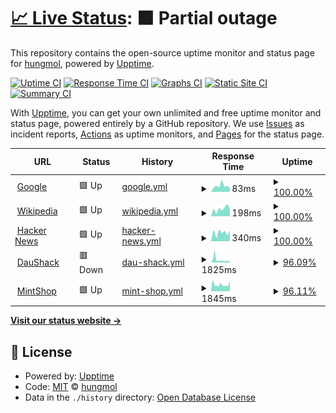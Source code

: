 # [📈 Live Status](https://hungmol.github.io/upptime): <!--live status--> **🟧 Partial outage**

This repository contains the open-source uptime monitor and status page for [hungmol](https://hungmol.github.io/upptime), powered by [Upptime](https://github.com/upptime/upptime).

[![Uptime CI](https://github.com/hungmol/upptime/workflows/Uptime%20CI/badge.svg)](https://github.com/hungmol/upptime/actions?query=workflow%3A%22Uptime+CI%22)
[![Response Time CI](https://github.com/hungmol/upptime/workflows/Response%20Time%20CI/badge.svg)](https://github.com/hungmol/upptime/actions?query=workflow%3A%22Response+Time+CI%22)
[![Graphs CI](https://github.com/hungmol/upptime/workflows/Graphs%20CI/badge.svg)](https://github.com/hungmol/upptime/actions?query=workflow%3A%22Graphs+CI%22)
[![Static Site CI](https://github.com/hungmol/upptime/workflows/Static%20Site%20CI/badge.svg)](https://github.com/hungmol/upptime/actions?query=workflow%3A%22Static+Site+CI%22)
[![Summary CI](https://github.com/hungmol/upptime/workflows/Summary%20CI/badge.svg)](https://github.com/hungmol/upptime/actions?query=workflow%3A%22Summary+CI%22)

With [Upptime](https://upptime.js.org), you can get your own unlimited and free uptime monitor and status page, powered entirely by a GitHub repository. We use [Issues](https://github.com/hungmol/upptime/issues) as incident reports, [Actions](https://github.com/hungmol/upptime/actions) as uptime monitors, and [Pages](https://hungmol.github.io/upptime) for the status page.

<!--start: status pages-->
<!-- This summary is generated by Upptime (https://github.com/upptime/upptime) -->
<!-- Do not edit this manually, your changes will be overwritten -->
<!-- prettier-ignore -->
| URL | Status | History | Response Time | Uptime |
| --- | ------ | ------- | ------------- | ------ |
| <img alt="" src="https://icons.duckduckgo.com/ip3/www.google.com.ico" height="13"> [Google](https://www.google.com) | 🟩 Up | [google.yml](https://github.com/hungmol/upptime/commits/HEAD/history/google.yml) | <details><summary><img alt="Response time graph" src="./graphs/google/response-time-week.png" height="20"> 83ms</summary><br><a href="https://hungmol.github.io/upptime/history/google"><img alt="Response time 96" src="https://img.shields.io/endpoint?url=https%3A%2F%2Fraw.githubusercontent.com%2Fhungmol%2Fupptime%2FHEAD%2Fapi%2Fgoogle%2Fresponse-time.json"></a><br><a href="https://hungmol.github.io/upptime/history/google"><img alt="24-hour response time 53" src="https://img.shields.io/endpoint?url=https%3A%2F%2Fraw.githubusercontent.com%2Fhungmol%2Fupptime%2FHEAD%2Fapi%2Fgoogle%2Fresponse-time-day.json"></a><br><a href="https://hungmol.github.io/upptime/history/google"><img alt="7-day response time 83" src="https://img.shields.io/endpoint?url=https%3A%2F%2Fraw.githubusercontent.com%2Fhungmol%2Fupptime%2FHEAD%2Fapi%2Fgoogle%2Fresponse-time-week.json"></a><br><a href="https://hungmol.github.io/upptime/history/google"><img alt="30-day response time 96" src="https://img.shields.io/endpoint?url=https%3A%2F%2Fraw.githubusercontent.com%2Fhungmol%2Fupptime%2FHEAD%2Fapi%2Fgoogle%2Fresponse-time-month.json"></a><br><a href="https://hungmol.github.io/upptime/history/google"><img alt="1-year response time 96" src="https://img.shields.io/endpoint?url=https%3A%2F%2Fraw.githubusercontent.com%2Fhungmol%2Fupptime%2FHEAD%2Fapi%2Fgoogle%2Fresponse-time-year.json"></a></details> | <details><summary><a href="https://hungmol.github.io/upptime/history/google">100.00%</a></summary><a href="https://hungmol.github.io/upptime/history/google"><img alt="All-time uptime 100.00%" src="https://img.shields.io/endpoint?url=https%3A%2F%2Fraw.githubusercontent.com%2Fhungmol%2Fupptime%2FHEAD%2Fapi%2Fgoogle%2Fuptime.json"></a><br><a href="https://hungmol.github.io/upptime/history/google"><img alt="24-hour uptime 100.00%" src="https://img.shields.io/endpoint?url=https%3A%2F%2Fraw.githubusercontent.com%2Fhungmol%2Fupptime%2FHEAD%2Fapi%2Fgoogle%2Fuptime-day.json"></a><br><a href="https://hungmol.github.io/upptime/history/google"><img alt="7-day uptime 100.00%" src="https://img.shields.io/endpoint?url=https%3A%2F%2Fraw.githubusercontent.com%2Fhungmol%2Fupptime%2FHEAD%2Fapi%2Fgoogle%2Fuptime-week.json"></a><br><a href="https://hungmol.github.io/upptime/history/google"><img alt="30-day uptime 100.00%" src="https://img.shields.io/endpoint?url=https%3A%2F%2Fraw.githubusercontent.com%2Fhungmol%2Fupptime%2FHEAD%2Fapi%2Fgoogle%2Fuptime-month.json"></a><br><a href="https://hungmol.github.io/upptime/history/google"><img alt="1-year uptime 100.00%" src="https://img.shields.io/endpoint?url=https%3A%2F%2Fraw.githubusercontent.com%2Fhungmol%2Fupptime%2FHEAD%2Fapi%2Fgoogle%2Fuptime-year.json"></a></details>
| <img alt="" src="https://icons.duckduckgo.com/ip3/en.wikipedia.org.ico" height="13"> [Wikipedia](https://en.wikipedia.org) | 🟩 Up | [wikipedia.yml](https://github.com/hungmol/upptime/commits/HEAD/history/wikipedia.yml) | <details><summary><img alt="Response time graph" src="./graphs/wikipedia/response-time-week.png" height="20"> 198ms</summary><br><a href="https://hungmol.github.io/upptime/history/wikipedia"><img alt="Response time 260" src="https://img.shields.io/endpoint?url=https%3A%2F%2Fraw.githubusercontent.com%2Fhungmol%2Fupptime%2FHEAD%2Fapi%2Fwikipedia%2Fresponse-time.json"></a><br><a href="https://hungmol.github.io/upptime/history/wikipedia"><img alt="24-hour response time 176" src="https://img.shields.io/endpoint?url=https%3A%2F%2Fraw.githubusercontent.com%2Fhungmol%2Fupptime%2FHEAD%2Fapi%2Fwikipedia%2Fresponse-time-day.json"></a><br><a href="https://hungmol.github.io/upptime/history/wikipedia"><img alt="7-day response time 198" src="https://img.shields.io/endpoint?url=https%3A%2F%2Fraw.githubusercontent.com%2Fhungmol%2Fupptime%2FHEAD%2Fapi%2Fwikipedia%2Fresponse-time-week.json"></a><br><a href="https://hungmol.github.io/upptime/history/wikipedia"><img alt="30-day response time 260" src="https://img.shields.io/endpoint?url=https%3A%2F%2Fraw.githubusercontent.com%2Fhungmol%2Fupptime%2FHEAD%2Fapi%2Fwikipedia%2Fresponse-time-month.json"></a><br><a href="https://hungmol.github.io/upptime/history/wikipedia"><img alt="1-year response time 260" src="https://img.shields.io/endpoint?url=https%3A%2F%2Fraw.githubusercontent.com%2Fhungmol%2Fupptime%2FHEAD%2Fapi%2Fwikipedia%2Fresponse-time-year.json"></a></details> | <details><summary><a href="https://hungmol.github.io/upptime/history/wikipedia">100.00%</a></summary><a href="https://hungmol.github.io/upptime/history/wikipedia"><img alt="All-time uptime 100.00%" src="https://img.shields.io/endpoint?url=https%3A%2F%2Fraw.githubusercontent.com%2Fhungmol%2Fupptime%2FHEAD%2Fapi%2Fwikipedia%2Fuptime.json"></a><br><a href="https://hungmol.github.io/upptime/history/wikipedia"><img alt="24-hour uptime 100.00%" src="https://img.shields.io/endpoint?url=https%3A%2F%2Fraw.githubusercontent.com%2Fhungmol%2Fupptime%2FHEAD%2Fapi%2Fwikipedia%2Fuptime-day.json"></a><br><a href="https://hungmol.github.io/upptime/history/wikipedia"><img alt="7-day uptime 100.00%" src="https://img.shields.io/endpoint?url=https%3A%2F%2Fraw.githubusercontent.com%2Fhungmol%2Fupptime%2FHEAD%2Fapi%2Fwikipedia%2Fuptime-week.json"></a><br><a href="https://hungmol.github.io/upptime/history/wikipedia"><img alt="30-day uptime 100.00%" src="https://img.shields.io/endpoint?url=https%3A%2F%2Fraw.githubusercontent.com%2Fhungmol%2Fupptime%2FHEAD%2Fapi%2Fwikipedia%2Fuptime-month.json"></a><br><a href="https://hungmol.github.io/upptime/history/wikipedia"><img alt="1-year uptime 100.00%" src="https://img.shields.io/endpoint?url=https%3A%2F%2Fraw.githubusercontent.com%2Fhungmol%2Fupptime%2FHEAD%2Fapi%2Fwikipedia%2Fuptime-year.json"></a></details>
| <img alt="" src="https://icons.duckduckgo.com/ip3/news.ycombinator.com.ico" height="13"> [Hacker News](https://news.ycombinator.com) | 🟩 Up | [hacker-news.yml](https://github.com/hungmol/upptime/commits/HEAD/history/hacker-news.yml) | <details><summary><img alt="Response time graph" src="./graphs/hacker-news/response-time-week.png" height="20"> 340ms</summary><br><a href="https://hungmol.github.io/upptime/history/hacker-news"><img alt="Response time 358" src="https://img.shields.io/endpoint?url=https%3A%2F%2Fraw.githubusercontent.com%2Fhungmol%2Fupptime%2FHEAD%2Fapi%2Fhacker-news%2Fresponse-time.json"></a><br><a href="https://hungmol.github.io/upptime/history/hacker-news"><img alt="24-hour response time 416" src="https://img.shields.io/endpoint?url=https%3A%2F%2Fraw.githubusercontent.com%2Fhungmol%2Fupptime%2FHEAD%2Fapi%2Fhacker-news%2Fresponse-time-day.json"></a><br><a href="https://hungmol.github.io/upptime/history/hacker-news"><img alt="7-day response time 340" src="https://img.shields.io/endpoint?url=https%3A%2F%2Fraw.githubusercontent.com%2Fhungmol%2Fupptime%2FHEAD%2Fapi%2Fhacker-news%2Fresponse-time-week.json"></a><br><a href="https://hungmol.github.io/upptime/history/hacker-news"><img alt="30-day response time 358" src="https://img.shields.io/endpoint?url=https%3A%2F%2Fraw.githubusercontent.com%2Fhungmol%2Fupptime%2FHEAD%2Fapi%2Fhacker-news%2Fresponse-time-month.json"></a><br><a href="https://hungmol.github.io/upptime/history/hacker-news"><img alt="1-year response time 358" src="https://img.shields.io/endpoint?url=https%3A%2F%2Fraw.githubusercontent.com%2Fhungmol%2Fupptime%2FHEAD%2Fapi%2Fhacker-news%2Fresponse-time-year.json"></a></details> | <details><summary><a href="https://hungmol.github.io/upptime/history/hacker-news">100.00%</a></summary><a href="https://hungmol.github.io/upptime/history/hacker-news"><img alt="All-time uptime 100.00%" src="https://img.shields.io/endpoint?url=https%3A%2F%2Fraw.githubusercontent.com%2Fhungmol%2Fupptime%2FHEAD%2Fapi%2Fhacker-news%2Fuptime.json"></a><br><a href="https://hungmol.github.io/upptime/history/hacker-news"><img alt="24-hour uptime 100.00%" src="https://img.shields.io/endpoint?url=https%3A%2F%2Fraw.githubusercontent.com%2Fhungmol%2Fupptime%2FHEAD%2Fapi%2Fhacker-news%2Fuptime-day.json"></a><br><a href="https://hungmol.github.io/upptime/history/hacker-news"><img alt="7-day uptime 100.00%" src="https://img.shields.io/endpoint?url=https%3A%2F%2Fraw.githubusercontent.com%2Fhungmol%2Fupptime%2FHEAD%2Fapi%2Fhacker-news%2Fuptime-week.json"></a><br><a href="https://hungmol.github.io/upptime/history/hacker-news"><img alt="30-day uptime 100.00%" src="https://img.shields.io/endpoint?url=https%3A%2F%2Fraw.githubusercontent.com%2Fhungmol%2Fupptime%2FHEAD%2Fapi%2Fhacker-news%2Fuptime-month.json"></a><br><a href="https://hungmol.github.io/upptime/history/hacker-news"><img alt="1-year uptime 100.00%" src="https://img.shields.io/endpoint?url=https%3A%2F%2Fraw.githubusercontent.com%2Fhungmol%2Fupptime%2FHEAD%2Fapi%2Fhacker-news%2Fuptime-year.json"></a></details>
| <img alt="" src="https://icons.duckduckgo.com/ip3/daushack.duckdns.org.ico" height="13"> [DauShack](https://daushack.duckdns.org) | 🟥 Down | [dau-shack.yml](https://github.com/hungmol/upptime/commits/HEAD/history/dau-shack.yml) | <details><summary><img alt="Response time graph" src="./graphs/dau-shack/response-time-week.png" height="20"> 1825ms</summary><br><a href="https://hungmol.github.io/upptime/history/dau-shack"><img alt="Response time 1738" src="https://img.shields.io/endpoint?url=https%3A%2F%2Fraw.githubusercontent.com%2Fhungmol%2Fupptime%2FHEAD%2Fapi%2Fdau-shack%2Fresponse-time.json"></a><br><a href="https://hungmol.github.io/upptime/history/dau-shack"><img alt="24-hour response time 1058" src="https://img.shields.io/endpoint?url=https%3A%2F%2Fraw.githubusercontent.com%2Fhungmol%2Fupptime%2FHEAD%2Fapi%2Fdau-shack%2Fresponse-time-day.json"></a><br><a href="https://hungmol.github.io/upptime/history/dau-shack"><img alt="7-day response time 1825" src="https://img.shields.io/endpoint?url=https%3A%2F%2Fraw.githubusercontent.com%2Fhungmol%2Fupptime%2FHEAD%2Fapi%2Fdau-shack%2Fresponse-time-week.json"></a><br><a href="https://hungmol.github.io/upptime/history/dau-shack"><img alt="30-day response time 1738" src="https://img.shields.io/endpoint?url=https%3A%2F%2Fraw.githubusercontent.com%2Fhungmol%2Fupptime%2FHEAD%2Fapi%2Fdau-shack%2Fresponse-time-month.json"></a><br><a href="https://hungmol.github.io/upptime/history/dau-shack"><img alt="1-year response time 1738" src="https://img.shields.io/endpoint?url=https%3A%2F%2Fraw.githubusercontent.com%2Fhungmol%2Fupptime%2FHEAD%2Fapi%2Fdau-shack%2Fresponse-time-year.json"></a></details> | <details><summary><a href="https://hungmol.github.io/upptime/history/dau-shack">96.09%</a></summary><a href="https://hungmol.github.io/upptime/history/dau-shack"><img alt="All-time uptime 93.23%" src="https://img.shields.io/endpoint?url=https%3A%2F%2Fraw.githubusercontent.com%2Fhungmol%2Fupptime%2FHEAD%2Fapi%2Fdau-shack%2Fuptime.json"></a><br><a href="https://hungmol.github.io/upptime/history/dau-shack"><img alt="24-hour uptime 99.96%" src="https://img.shields.io/endpoint?url=https%3A%2F%2Fraw.githubusercontent.com%2Fhungmol%2Fupptime%2FHEAD%2Fapi%2Fdau-shack%2Fuptime-day.json"></a><br><a href="https://hungmol.github.io/upptime/history/dau-shack"><img alt="7-day uptime 96.09%" src="https://img.shields.io/endpoint?url=https%3A%2F%2Fraw.githubusercontent.com%2Fhungmol%2Fupptime%2FHEAD%2Fapi%2Fdau-shack%2Fuptime-week.json"></a><br><a href="https://hungmol.github.io/upptime/history/dau-shack"><img alt="30-day uptime 93.23%" src="https://img.shields.io/endpoint?url=https%3A%2F%2Fraw.githubusercontent.com%2Fhungmol%2Fupptime%2FHEAD%2Fapi%2Fdau-shack%2Fuptime-month.json"></a><br><a href="https://hungmol.github.io/upptime/history/dau-shack"><img alt="1-year uptime 93.23%" src="https://img.shields.io/endpoint?url=https%3A%2F%2Fraw.githubusercontent.com%2Fhungmol%2Fupptime%2FHEAD%2Fapi%2Fdau-shack%2Fuptime-year.json"></a></details>
| <img alt="" src="https://icons.duckduckgo.com/ip3/mintshop.duckdns.org.ico" height="13"> [MintShop](https://mintshop.duckdns.org) | 🟩 Up | [mint-shop.yml](https://github.com/hungmol/upptime/commits/HEAD/history/mint-shop.yml) | <details><summary><img alt="Response time graph" src="./graphs/mint-shop/response-time-week.png" height="20"> 1845ms</summary><br><a href="https://hungmol.github.io/upptime/history/mint-shop"><img alt="Response time 1843" src="https://img.shields.io/endpoint?url=https%3A%2F%2Fraw.githubusercontent.com%2Fhungmol%2Fupptime%2FHEAD%2Fapi%2Fmint-shop%2Fresponse-time.json"></a><br><a href="https://hungmol.github.io/upptime/history/mint-shop"><img alt="24-hour response time 2887" src="https://img.shields.io/endpoint?url=https%3A%2F%2Fraw.githubusercontent.com%2Fhungmol%2Fupptime%2FHEAD%2Fapi%2Fmint-shop%2Fresponse-time-day.json"></a><br><a href="https://hungmol.github.io/upptime/history/mint-shop"><img alt="7-day response time 1845" src="https://img.shields.io/endpoint?url=https%3A%2F%2Fraw.githubusercontent.com%2Fhungmol%2Fupptime%2FHEAD%2Fapi%2Fmint-shop%2Fresponse-time-week.json"></a><br><a href="https://hungmol.github.io/upptime/history/mint-shop"><img alt="30-day response time 1843" src="https://img.shields.io/endpoint?url=https%3A%2F%2Fraw.githubusercontent.com%2Fhungmol%2Fupptime%2FHEAD%2Fapi%2Fmint-shop%2Fresponse-time-month.json"></a><br><a href="https://hungmol.github.io/upptime/history/mint-shop"><img alt="1-year response time 1843" src="https://img.shields.io/endpoint?url=https%3A%2F%2Fraw.githubusercontent.com%2Fhungmol%2Fupptime%2FHEAD%2Fapi%2Fmint-shop%2Fresponse-time-year.json"></a></details> | <details><summary><a href="https://hungmol.github.io/upptime/history/mint-shop">96.11%</a></summary><a href="https://hungmol.github.io/upptime/history/mint-shop"><img alt="All-time uptime 86.08%" src="https://img.shields.io/endpoint?url=https%3A%2F%2Fraw.githubusercontent.com%2Fhungmol%2Fupptime%2FHEAD%2Fapi%2Fmint-shop%2Fuptime.json"></a><br><a href="https://hungmol.github.io/upptime/history/mint-shop"><img alt="24-hour uptime 100.00%" src="https://img.shields.io/endpoint?url=https%3A%2F%2Fraw.githubusercontent.com%2Fhungmol%2Fupptime%2FHEAD%2Fapi%2Fmint-shop%2Fuptime-day.json"></a><br><a href="https://hungmol.github.io/upptime/history/mint-shop"><img alt="7-day uptime 96.11%" src="https://img.shields.io/endpoint?url=https%3A%2F%2Fraw.githubusercontent.com%2Fhungmol%2Fupptime%2FHEAD%2Fapi%2Fmint-shop%2Fuptime-week.json"></a><br><a href="https://hungmol.github.io/upptime/history/mint-shop"><img alt="30-day uptime 86.08%" src="https://img.shields.io/endpoint?url=https%3A%2F%2Fraw.githubusercontent.com%2Fhungmol%2Fupptime%2FHEAD%2Fapi%2Fmint-shop%2Fuptime-month.json"></a><br><a href="https://hungmol.github.io/upptime/history/mint-shop"><img alt="1-year uptime 86.08%" src="https://img.shields.io/endpoint?url=https%3A%2F%2Fraw.githubusercontent.com%2Fhungmol%2Fupptime%2FHEAD%2Fapi%2Fmint-shop%2Fuptime-year.json"></a></details>

<!--end: status pages-->

[**Visit our status website →**](https://hungmol.github.io/upptime)

## 📄 License

- Powered by: [Upptime](https://github.com/upptime/upptime)
- Code: [MIT](./LICENSE) © [hungmol](https://hungmol.github.io/upptime)
- Data in the `./history` directory: [Open Database License](https://opendatacommons.org/licenses/odbl/1-0/)

